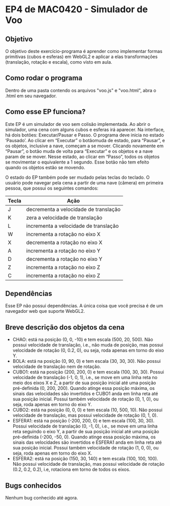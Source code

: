 # EP4 de MAC0420 - Simulador de Voo

## Objetivo
O objetivo deste exercício-programa é aprender como implementar formas primitivas (cubos e esferas) em WebGL2 e aplicar a elas transformações (translação, rotação e escala), como visto em aula.

## Como rodar o programa
Dentro de uma pasta contendo os arquivos "voo.js" e "voo.html", abra o .html em seu navegador.

## Como esse EP funciona?
Este EP é um simulador de voo sem colisão implementada. Ao abrir o simulador, uma cena com alguns cubos e esferas irá aparecer. Na interface, há dois botões: Executar/Pausar e Passo. O programa deve inicia no estado ‘Pausado’. Ao clicar em “Executar” o botãomuda de estado, para “Pausar”, e os objetos, inclusive a nave, começam a se mover. Clicando novamente em “Pausar”, o botão muda de volta para “Executar” e os objetos e a nave param de se mover. Nesse estado, ao clicar em “Passo”, todos os objetos se movimentar o equivalente a 1 segundo. Esse botão não tem efeito quando os objetos estão se movendo.

O estado do EP também pode ser mudado pelas teclas do teclado. O usuário pode navegar pela cena a partir de uma nave (câmera) em primeira pessoa, que possui os seguintes comandos: 

| Tecla | Ação                                  |
|-------|---------------------------------------|
| J     | decrementa a velocidade de translação |
| K     | zera a velocidade de translação       | 
| L     | incrementa a velocidade de translação |
| W     | incrementa a rotação no eixo X        |
| X     | decrementa a rotação no eixo X        |
| A     | incrementa a rotação no eixo Y        |
| D     | decrementa a rotação no eixo Y        |
| Z     | incrementa a rotação no eixo Z        |
| C     | incrementa a rotação no eixo Z        |

## Dependências
Esse EP não possui dependências. A única coisa que você precisa é de um navegador web que suporte WebGL2.

## Breve descrição dos objetos da cena
- CHAO: está na posição (0, 0, -10) e tem escala (500, 20, 500). Não possui velocidade de translação, i.e., não muda de posição, mas possui velocidade de rotação (0, 0.2, 0), ou seja, roda apenas em torno do eixo Y.
- BOLA: está na posição (0, 90, 0) e tem escala (30, 30, 30). Não possui velocidade de translação nem de rotação.
- CUBO1: está na posição (200, 200, 0) e tem escala (100, 30, 30). Possui velocidade de translação (-1, 0, 1), i.e., se move em uma linha reta no meio dos eixos X e Z, a partir de sua posição inicial até uma posição pré-definida (0, 200, 200). Quando atinge essa posição máxima, os sinais das velocidades são invertidos e CUBO1 anda em linha reta até sua posição inicial. Possui também velocidade de rotação (0, 1, 0), ou seja, roda apenas em torno do eixo Y.
- CUBO2: está na posição (0, 0, 0) e tem escala (10, 500, 10). Não possui velocidade de translação, mas possui velocidade de rotação (0, 1, 0).
- ESFERA1: está na posição (-200, 200, 0) e tem escala (100, 30, 30). Possui velocidade de translação (0, -1, 0), i.e., se move em uma linha reta seguindo o eixo Y, a partir de sua posição inicial até uma posição pré-definida (-200, -50, 0). Quando atinge essa posição máxima, os sinais das velocidades são invertidos e ESFERA1 anda em linha reta até sua posição inicial. Possui também velocidade de rotação (1, 0, 0), ou seja, roda apenas em torno do eixo X.
- ESFERA2: está na posição (150, 30, 140) e tem escala (100, 100, 100). Não possui velocidade de translação, mas possui velocidade de rotação (0.2, 0.2, 0.2), i.e, rotaciona em torno de todos os eixos.

## Bugs conhecidos
Nenhum bug conhecido até agora.
